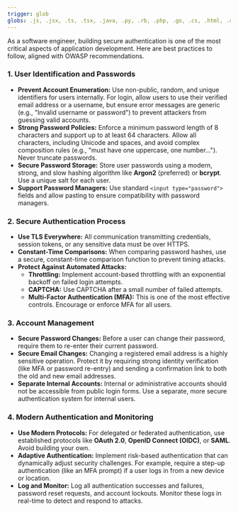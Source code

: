 ```yaml
---
trigger: glob
globs: .js, .jsx, .ts, .tsx, .java, .py, .rb, .php, .go, .cs, .html, .config, .xml, .yml, .yaml
---
```


As a software engineer, building secure authentication is one of the most critical aspects of application development. Here are best practices to follow, aligned with OWASP recommendations.

### 1. User Identification and Passwords

*   **Prevent Account Enumeration:** Use non-public, random, and unique identifiers for users internally. For login, allow users to use their verified email address or a username, but ensure error messages are generic (e.g., "Invalid username or password") to prevent attackers from guessing valid accounts.
*   **Strong Password Policies:** Enforce a minimum password length of 8 characters and support up to at least 64 characters. Allow all characters, including Unicode and spaces, and avoid complex composition rules (e.g., "must have one uppercase, one number..."). Never truncate passwords.
*   **Secure Password Storage:** Store user passwords using a modern, strong, and slow hashing algorithm like **Argon2** (preferred) or **bcrypt**. Use a unique salt for each user.
*   **Support Password Managers:** Use standard `<input type="password">` fields and allow pasting to ensure compatibility with password managers.

### 2. Secure Authentication Process

*   **Use TLS Everywhere:** All communication transmitting credentials, session tokens, or any sensitive data must be over HTTPS.
*   **Constant-Time Comparisons:** When comparing password hashes, use a secure, constant-time comparison function to prevent timing attacks.
*   **Protect Against Automated Attacks:**
    *   **Throttling:** Implement account-based throttling with an exponential backoff on failed login attempts.
    *   **CAPTCHA:** Use CAPTCHA after a small number of failed attempts.
    *   **Multi-Factor Authentication (MFA):** This is one of the most effective controls. Encourage or enforce MFA for all users.

### 3. Account Management

*   **Secure Password Changes:** Before a user can change their password, require them to re-enter their current password.
*   **Secure Email Changes:** Changing a registered email address is a highly sensitive operation. Protect it by requiring strong identity verification (like MFA or password re-entry) and sending a confirmation link to both the old and new email addresses.
*   **Separate Internal Accounts:** Internal or administrative accounts should not be accessible from public login forms. Use a separate, more secure authentication system for internal users.

### 4. Modern Authentication and Monitoring

*   **Use Modern Protocols:** For delegated or federated authentication, use established protocols like **OAuth 2.0**, **OpenID Connect (OIDC)**, or **SAML**. Avoid building your own.
*   **Adaptive Authentication:** Implement risk-based authentication that can dynamically adjust security challenges. For example, require a step-up authentication (like an MFA prompt) if a user logs in from a new device or location.
*   **Log and Monitor:** Log all authentication successes and failures, password reset requests, and account lockouts. Monitor these logs in real-time to detect and respond to attacks.